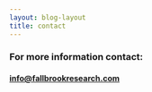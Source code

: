 ```yaml
---
layout: blog-layout
title: contact
---
```


### For more information contact:

#### [info@fallbrookresearch.com](mailto:info@fallbrookresearch.com)




